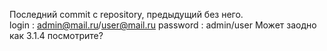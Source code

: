 Последний commit с repository, предыдущий без него.  
  login  : admin@mail.ru/user@mail.ru
password : admin/user
Может заодно как 3.1.4 посмотрите?
